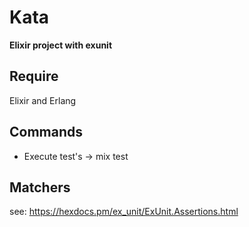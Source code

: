 # Kata

**Elixir project with exunit**

## Require
 Elixir and Erlang

## Commands
* Execute test's -> mix test

## Matchers
 see: https://hexdocs.pm/ex_unit/ExUnit.Assertions.html
